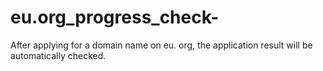 # eu.org_progress_check-
After applying for a domain name on eu. org, the application result will be automatically checked.
